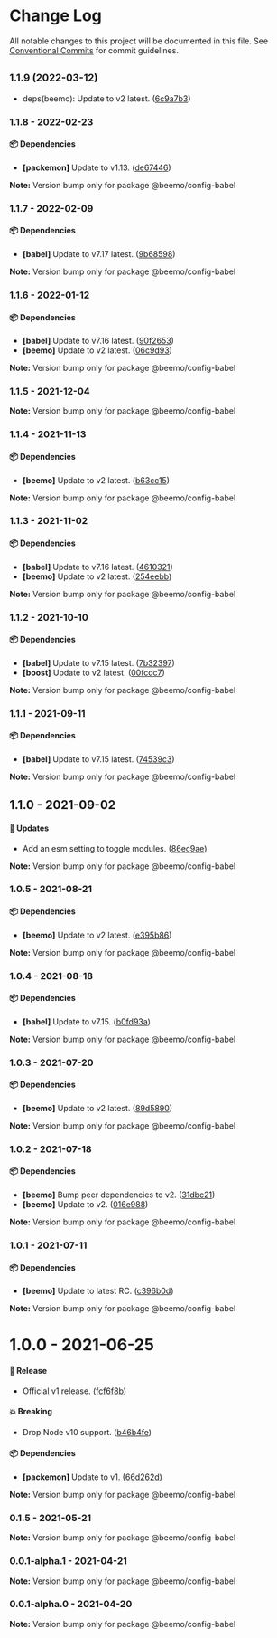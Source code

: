 # Change Log

All notable changes to this project will be documented in this file.
See [Conventional Commits](https://conventionalcommits.org) for commit guidelines.

## <small>1.1.9 (2022-03-12)</small>

* deps(beemo): Update to v2 latest. ([6c9a7b3](https://github.com/beemojs/dev/commit/6c9a7b3))





### 1.1.8 - 2022-02-23

#### 📦 Dependencies

- **[packemon]** Update to v1.13. ([de67446](https://github.com/beemojs/dev/commit/de67446))

**Note:** Version bump only for package @beemo/config-babel





### 1.1.7 - 2022-02-09

#### 📦 Dependencies

- **[babel]** Update to v7.17 latest. ([9b68598](https://github.com/beemojs/dev/commit/9b68598))

**Note:** Version bump only for package @beemo/config-babel





### 1.1.6 - 2022-01-12

#### 📦 Dependencies

- **[babel]** Update to v7.16 latest. ([90f2653](https://github.com/beemojs/dev/commit/90f2653))
- **[beemo]** Update to v2 latest. ([06c9d93](https://github.com/beemojs/dev/commit/06c9d93))

**Note:** Version bump only for package @beemo/config-babel





### 1.1.5 - 2021-12-04

**Note:** Version bump only for package @beemo/config-babel





### 1.1.4 - 2021-11-13

#### 📦 Dependencies

- **[beemo]** Update to v2 latest. ([b63cc15](https://github.com/beemojs/dev/commit/b63cc15))

**Note:** Version bump only for package @beemo/config-babel





### 1.1.3 - 2021-11-02

#### 📦 Dependencies

- **[babel]** Update to v7.16 latest. ([4610321](https://github.com/beemojs/dev/commit/4610321))
- **[beemo]** Update to v2 latest. ([254eebb](https://github.com/beemojs/dev/commit/254eebb))

**Note:** Version bump only for package @beemo/config-babel





### 1.1.2 - 2021-10-10

#### 📦 Dependencies

- **[babel]** Update to v7.15 latest. ([7b32397](https://github.com/beemojs/dev/commit/7b32397))
- **[boost]** Update to v2 latest. ([00fcdc7](https://github.com/beemojs/dev/commit/00fcdc7))

**Note:** Version bump only for package @beemo/config-babel





### 1.1.1 - 2021-09-11

#### 📦 Dependencies

- **[babel]** Update to v7.15 latest. ([74539c3](https://github.com/beemojs/dev/commit/74539c3))

**Note:** Version bump only for package @beemo/config-babel





## 1.1.0 - 2021-09-02

#### 🚀 Updates

- Add an esm setting to toggle modules. ([86ec9ae](https://github.com/beemojs/dev/commit/86ec9ae))

**Note:** Version bump only for package @beemo/config-babel





### 1.0.5 - 2021-08-21

#### 📦 Dependencies

- **[beemo]** Update to v2 latest. ([e395b86](https://github.com/beemojs/dev/commit/e395b86))

**Note:** Version bump only for package @beemo/config-babel





### 1.0.4 - 2021-08-18

#### 📦 Dependencies

- **[babel]** Update to v7.15. ([b0fd93a](https://github.com/beemojs/dev/commit/b0fd93a))

**Note:** Version bump only for package @beemo/config-babel





### 1.0.3 - 2021-07-20

#### 📦 Dependencies

- **[beemo]** Update to v2 latest. ([89d5890](https://github.com/beemojs/dev/commit/89d5890))

**Note:** Version bump only for package @beemo/config-babel





### 1.0.2 - 2021-07-18

#### 📦 Dependencies

- **[beemo]** Bump peer dependencies to v2. ([31dbc21](https://github.com/beemojs/dev/commit/31dbc21))
- **[beemo]** Update to v2. ([016e988](https://github.com/beemojs/dev/commit/016e988))

**Note:** Version bump only for package @beemo/config-babel





### 1.0.1 - 2021-07-11

#### 📦 Dependencies

- **[beemo]** Update to latest RC. ([c396b0d](https://github.com/beemojs/dev/commit/c396b0d))

**Note:** Version bump only for package @beemo/config-babel





# 1.0.0 - 2021-06-25

#### 🎉 Release

- Official v1 release. ([fcf6f8b](https://github.com/beemojs/dev/commit/fcf6f8b))

#### 💥 Breaking

- Drop Node v10 support. ([b46b4fe](https://github.com/beemojs/dev/commit/b46b4fe))

#### 📦 Dependencies

- **[packemon]** Update to v1. ([66d262d](https://github.com/beemojs/dev/commit/66d262d))

**Note:** Version bump only for package @beemo/config-babel





### 0.1.5 - 2021-05-21

**Note:** Version bump only for package @beemo/config-babel





### 0.0.1-alpha.1 - 2021-04-21

**Note:** Version bump only for package @beemo/config-babel





### 0.0.1-alpha.0 - 2021-04-20

**Note:** Version bump only for package @beemo/config-babel
